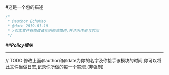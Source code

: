 #这是一个包的描述

```java
/* 
 * @author EchoMao
 * @date 2019.01.10
 * >对本文件有修改请写明修改描述,并注明作者与时间
 */
```

##***Policy模块***

-----

// TODO 修改上面@author和@date为你的名字及你接手该模块的时间,你可以将此文件当做日志,记录你所做的每一个实现.(非强制)